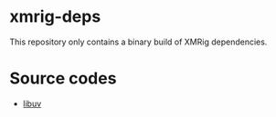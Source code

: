 # xmrig-deps
This repository only contains a binary build of XMRig dependencies. 

# Source codes
* [libuv](https://github.com/libuv/libuv)
